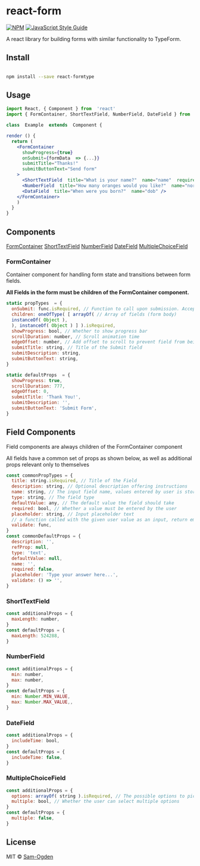 # react-form
>
[![NPM](https://img.shields.io/npm/v/react-form.svg)](https://www.npmjs.com/package/react-form) [![JavaScript Style Guide](https://img.shields.io/badge/code_style-standard-brightgreen.svg)](https://standardjs.com)

A react library for building forms with similar functionality to TypeForm.

## Install
```bash

npm install --save react-formtype

```
## Usage

```jsx
import React, { Component } from  'react'
import { FormContainer, ShortTextField, NumberField, DateField } from  'react-formtype'

class  Example  extends  Component {

render () {
  return (
    <FormContainer
      showProgress={true}
      onSubmit={formData  => {...}}
      submitTitle="Thanks!"
      submitButtonText="Send form"
    >
      <ShortTextField  title="What is your name?"  name="name"  required />
      <NumberField  title="How many oranges would you like?"  name="noranges"  min={0}  max={10} />
      <DataField  title="When were you born?"  name="dob" />
    </FormContainer>
    )
  }
}

```

## Components
[FormContainer](#FormContainer)
[ShortTextField](#ShortTextField)
[NumberField](#NumberField)
[DateField](#DateField)
[MultipleChoiceField](#MultipleChoiceField)

### FormContainer
Container component for handling form state and transitions between form fields. 

**All Fields in the form must be children of the FormContainer component.**
```jsx
static propTypes  = {
  onSubmit: func.isRequired, // Function to call upon submission. Accept object as argument.
  children: oneOfType( [ arrayOf( // Array of fields (form body)
  instanceOf( Object ),
  ), instanceOf( Object ) ] ).isRequired,
  showProgress: bool, // Whether to show progress bar
  scrollDuration: number, // Scroll animation time
  edgeOffset: number, // Add offset to scroll to prevent field from being hidden by a header
  submitTitle: string, // Title of the Submit field
  submitDescription: string,
  submitButtonText: string,
}

static defaultProps  = {
  showProgress: true,
  scrollDuration: 777,
  edgeOffset: 0,
  submitTitle: 'Thank You!',
  submitDescription: '',
  submitButtonText: 'Submit Form',
}
```
## Field Components
Field components are always children of the FormContainer component

All fields have a common set of props as shown below, as well as additional props relevant only to themselves 
```jsx
const commonPropTypes = {
  title: string.isRequired, // Title of the Field
  description: string, // Optional description offering instructions
  name: string, // The input field name, values entered by user is stored as [name]: value
  type: string, // The field type
  defaultValue: any, // The default value the field should take
  required: bool, // Whether a value must be entered by the user
  placeholder: string, // Input placeholder text
  // a function called with the given user value as an input, return empty string if valid else else an err message
  validate: func, 
}
const commonDefaultProps = {
  description: '',
  refProp: null,
  type: 'text',
  defaultValue: null,
  name: '',
  required: false,
  placeholder: 'Type your answer here...',
  validate: () => '', 
}
```
### ShortTextField
```jsx
const additionalProps = {
  maxLength: number,
}
const defaultProps = {
  maxLength: 524288,
}
```
### NumberField
```jsx
const additionalProps = {
  min: number,
  max: number,
}
const defaultProps = {
  min: Number.MIN_VALUE,
  max: Number.MAX_VALUE,,
}
```
### DateField
```jsx
const additionalProps = {
  includeTime: bool,
}
const defaultProps = {
  includeTime: false,
}
```
### MultipleChoiceField
```jsx
const additionalProps = {
  options: arrayOf( string ).isRequired, // The possible options to pick from
  multiple: bool, // Whether the user can select multiple options
}
const defaultProps = {
  multiple: false, 
}
```

## License
MIT © [Sam-Ogden](https://github.com/Sam-Ogden)
